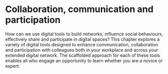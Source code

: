 # Collaboration, communication and participation

How can we use digital tools to build networks, influence social behaviours, effectively share and participate in digital spaces? This chapter explores a variety of digital tools designed to enhance communication, collaboration and participation with colleagues both in your workplace and across your extended digital network. The scaffolded approach for each of these tools enables all who engage an opportunity to learn whether you are a novice or expert.
